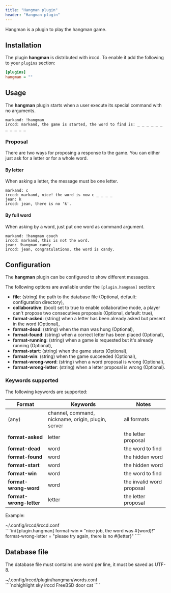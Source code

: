 ```yaml
---
title: "Hangman plugin"
header: "Hangman plugin"
---
```


Hangman is a plugin to play the hangman game.

## Installation

The plugin **hangman** is distributed with irccd. To enable it add the following to your `plugins` section:

````ini
[plugins]
hangman = ""
````

## Usage

The **hangman** plugin starts when a user execute its special command with no arguments.

````nohighlight
markand: !hangman
irccd: markand, the game is started, the word to find is: _ _ _ _ _ _ _ _ _ _ _
````

### Proposal

There are two ways for proposing a response to the game. You can either just ask for a letter or for a whole word.

#### By letter

When asking a letter, the message must be one letter.

````nohighlight
markand: c
irccd: markand, nice! the word is now c _ _ _ _
jean: k
irccd: jean, there is no 'k'.
````

#### By full word

When asking by a word, just put one word as command argument.

````nohighlight
markand: !hangman couch
irccd: markand, this is not the word.
jean: !hangman candy
irccd: jean, congratulations, the word is candy.
````

## Configuration

The **hangman** plugin can be configured to show different messages.

The following options are available under the `[plugin.hangman]` section:

  - **file**: (string) the path to the database file (Optional, default: configuration directory),
  - **collaborative**: (bool) set to true to enable collaborative mode, a player can't propose two consecutives proposals (Optional, default: true),
  - **format-asked**: (string) when a letter has been already asked but present in the word (Optional),
  - **format-dead**: (string) when the man was hung (Optional),
  - **format-found**: (string) when a correct letter has been placed (Optional),
  - **format-running**: (string) when a game is requested but it's already running (Optional),
  - **format-start**: (string) when the game starts (Optional),
  - **format-win**: (string) when the game succeeded (Optional),
  - **format-wrong-word**: (string) when a word proposal is wrong (Optional),
  - **format-wrong-letter**: (string) when a letter proposal is wrong (Optional).

### Keywords supported

The following keywords are supported:

| Format                  | Keywords                                           | Notes                           |
|-------------------------|----------------------------------------------------|---------------------------------|
| (any)                   | channel, command, nickname, origin, plugin, server | all formats                     |
| **format-asked**        | letter                                             | the letter proposal             |
| **format-dead**         | word                                               | the word to find                |
| **format-found**        | word                                               | the hidden word                 |
| **format-start**        | word                                               | the hidden word                 |
| **format-win**          | word                                               | the word to find                |
| **format-wrong-word**   | word                                               | the invalid word proposal       |
| **format-wrong-letter** | letter                                             | the letter proposal             |

Example:

<div class="panel panel-info">
 <div class="panel-heading">~/.config/irccd/irccd.conf</div>
 <div class="panel-body">
````ini
[plugin.hangman]
format-win = "nice job, the word was #{word}!"
format-wrong-letter = "please try again, there is no #{letter}"
````
 </div>
</div>

## Database file

The database file must contains one word per line, it must be saved as UTF-8.

<div class="panel panel-info">
 <div class="panel-heading">~/.config/irccd/plugin/hangman/words.conf</div>
 <div class="panel-body">
````nohighlight
sky
irccd
FreeBSD
door
cat
````
